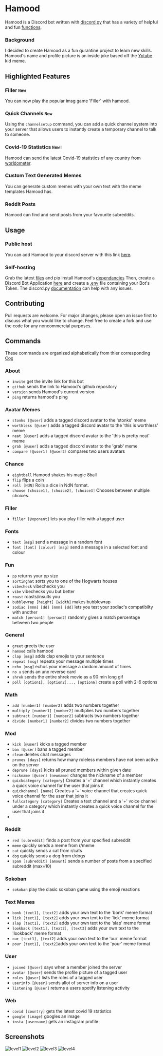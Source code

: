 # Hamood

Hamood is a Discord bot written with [discord.py](https://github.com/Rapptz/discord.py) that has a variety of helpful and fun [functions](#Commands).

### Background
I decided to create Hamood as a fun qurantine project to learn new skills.
Hamood's name and profile picture is an inside joke based off the [Yotube](https://knowyourmeme.com/memes/yotube) kid meme.

## Highlighted Features
### Filler ``New``
You can now play the popular imsg game 'Filler' with hamood.
### Quick Channels ``New``
Using the ``channelsetup`` command, you can add a quick channel system into your server that allows users to instantly create a temporary channel to talk to someone.
### Covid-19 Statistics ``New!``
Hamood can send the latest Covid-19 statistics of any country from [worldometer](https://www.worldometers.info/coronavirus/).
### Custom Text Generated Memes
You can generate custom memes with your own text with the meme templates Hamood has.
### Reddit Posts
Hamood can find and send posts from your favourite subreddits.

## Usage
### Public host
You can add Hamood to your discord server with this link [here](https://discord.com/api/oauth2/authorize?client_id=699510311018823680&permissions=8&scope=bot).
### Self-hosting
Grab the latest [files](https://github.com/nathanielfernandes/HamoodBot) and pip install Hamood's [dependancies](https://github.com/nathanielfernandes/HamoodBot/blob/master/requirements.txt) Then, create a Discord Bot Application [here](https://discord.com/developers/applications/) and create a [.env](https://pypi.org/project/python-dotenv/) file containing your Bot's Token. The discord.py [documentation](https://discordpy.readthedocs.io/en/latest/index.html) can help with any issues.
## Contributing
Pull requests are welcome. For major changes, please open an issue first to discuss what you would like to change. Feel free to create a fork and use the code for any noncommercial purposes.

## Commands
These commands are organized alphabetically from thier corresponding [Cog](https://discordpy.readthedocs.io/en/latest/ext/commands/cogs.html)
### About
- ``invite`` get the invite link for this bot
- ``github`` sends the link to Hamood's github repository
- ``version`` sends Hamood's current version
- ``ping`` returns hamood's ping
### Avatar Memes
- ``stonks [@user]`` adds a tagged discord avatar to the 'stonks' meme
- ``worthless [@user]`` adds a tagged discord avatar to the 'this is worthless' meme
- ``neat [@user]`` adds a tagged discord avatar to the 'this is pretty neat' meme
- ``grab [@user]`` adds a tagged discord avatar to the 'grab' meme
- ``compare [@user1] [@user2]`` compares two users avatars
### Chance
- ``eightball`` Hamood shakes his magic 8ball
- ``flip`` flips a coin
- ``roll [NdN]`` Rolls a dice in NdN format.
- ``choose [choice1], [choice2], [choice3]`` Chooses between multiple choices.
### Filler
- ``filler [@oponent]`` lets you play filler with a tagged user
### Fonts
- ``text [msg]`` send a message in a random font
- ``font [font] [colour] [msg]`` send a message in a selected font and colour
### Fun
- ``pp`` returns your pp size
- ``sortinghat`` sorts you to one of the Hogwarts houses
- ``vibecheck`` vibechecks you
- ``vibe`` vibechecks you but better
- ``roast`` roasts/insults you
- ``bubblewrap [height] [width]`` makes bubblewrap
- ``zodiac [mmm] [dd] [mmm] [dd]`` lets you test your zodiac's compatibilty with another
- ``match [person1] [person2]`` randomly gives a match percentage between two people
### General
- ``greet`` greets the user
- ``hamood`` calls hamood
- ``clap [msg]`` adds clap emojis to your sentence
- ``repeat [msg]`` repeats your message multiple times 
- ``echo [msg]`` echos your message a random amount of times
- ``no u`` sends an uno reverse card
- ``shrek`` sends the entire shrek movie as a 90 min long gif
- ``poll [option1], [option2]..., [option6]`` create a poll with 2-6 options
### Math
- ``add [number1] [number2]`` adds two numbers together
- ``multiply [number1] [number2]`` multiplies two numbers together
- ``subtract [number1] [number2]`` subtracts two numbers together
- ``divide [number1] [number2]`` divides two numbers together
### Mod
- ``kick [@user]`` kicks a tagged member
- ``ban [@user]`` bans a tagged member
- ``clean`` deletes chat messages
- ``prunes [days]`` returns how many roleless members have not been active on the server
- ``deprune [days]`` kicks all pruned members within given date
- ``nickname [@user] [newname]`` changes the nickname of a member
- ``quickcategory [category]`` Creates a '+' channel which instantly creates a quick voice channel for the user that joins it
- ``quickchannel [name]`` Creates a '+' voice channel that creates quick voice channel for the user that joins it
- ``fullcategory [category]`` Creates a text channel and a '+' voice channel under a category which instantly creates a quick voice channel for the user that joins it
- 
### Reddit
- ``red [subreddit]`` finds a post from your specified subreddit
- ``meme`` quickly sends a meme from r/meme
- ``cat`` quickly sends a cat from r/cats
- ``dog`` quickly sends a dog from r/dogs
- ``spam [subreddit] [amount]`` sends a number of posts from a specified subreddit (max=10)
### Sokoban
- ``sokoban`` play the clasic sokoban game using the emoji reactions
### Text Memes
- ``bonk [text1], [text2]`` adds your own text to the 'bonk' meme format
- ``lick [text1], [text2]`` adds your own text to the 'lick' meme format
- ``slap [text1], [text2]`` adds your own text to the 'slap' meme format
- ``lookback [text1], [text2], [text3]`` adds your own text to the 'lookback' meme format
- ``our [text1], [text2]`` adds your own text to the 'our' meme format
- ``pour [text1], [text2]``adds your own text to the 'pour' meme format
### User
- ``joined [@user]`` says when a member joined the server
- ``avatar [@user]`` sends the profile picture of a tagged user
- ``roles [@user]`` lists the roles of a tagged user
- ``userinfo [@user]`` sends allot of server info on a user
- ``listening [@user]`` returns a users spotify listening activity
### Web
- ``covid [country]`` gets the latest covid 19 statistics
- ``google [image]`` googles an image
- ``insta [username]`` gets an instagram profile

## Screenshots
![level1](https://cdn.discordapp.com/attachments/699770186227646465/741028512609206282/unknown.png)
![level2](https://cdn.discordapp.com/attachments/699770186227646465/741038530767093821/unknown.png)
![level3](https://cdn.discordapp.com/attachments/699770186227646465/741028185029738627/unknown.png)
![level4](https://cdn.discordapp.com/attachments/699770186227646465/741038792810430545/unknown.png)
